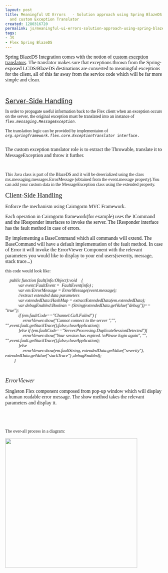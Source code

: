 ```yaml
---
layout: post
title: Meaningful UI Errors   - Solution approach using Spring BlazeDS Integration
  and custom Exception Translator
created: 1280316720
permalink: js/meaningful-ui-errors-solution-approach-using-spring-blazeds-integration-and-custom-exception
tags:
- JS
- Flex Spring BlazeDS
---
```

<p>
<meta content="text/html; charset=utf-8" http-equiv="Content-Type">
<meta content="Word.Document" name="ProgId">
<meta content="Microsoft Word 12" name="Generator">
<meta content="Microsoft Word 12" name="Originator">
<link href="file:///C:%5CUsers%5CYOSSI%7E1.NEE%5CAppData%5CLocal%5CTemp%5Cmsohtmlclip1%5C01%5Cclip_filelist.xml" rel="File-List" />
<link href="file:///C:%5CUsers%5CYOSSI%7E1.NEE%5CAppData%5CLocal%5CTemp%5Cmsohtmlclip1%5C01%5Cclip_themedata.thmx" rel="themeData" />
<link href="file:///C:%5CUsers%5CYOSSI%7E1.NEE%5CAppData%5CLocal%5CTemp%5Cmsohtmlclip1%5C01%5Cclip_colorschememapping.xml" rel="colorSchemeMapping" /><style type="text/css">
</style>                            </meta>
</meta>
</meta>
</meta>
</p>
<p class="MsoNormal"><span style="font-family: Tahoma;"><span style="font-size: 12pt; line-height: 115%;">Spring BlazeDS Integration comes with the notion of </span></span><span style="font-family: Tahoma;"><a target="_blank" href="http://static.springframework.org/spring-flex/docs/1.0.x/reference/html/ch02s08.html"><span style="font-size: 12pt; line-height: 115%;">custom exception translators</span></a></span><span style="font-family: Tahoma;"><span style="font-size: 12pt; line-height: 115%;">.  The translator makes sure that exceptions thrown from the  Spring-exposed LCDS/BlazeDS destinations are converted to meaningful  exceptions for the client, all of this far away from the service code  which will be far more simple and clean.</span></span></p>
<p class="MsoNormal">
<meta content="text/html; charset=utf-8" http-equiv="Content-Type">
<meta content="Word.Document" name="ProgId">
<meta content="Microsoft Word 12" name="Generator">
<meta content="Microsoft Word 12" name="Originator">
<link href="file:///C:%5CUsers%5CYOSSI%7E1.NEE%5CAppData%5CLocal%5CTemp%5Cmsohtmlclip1%5C01%5Cclip_filelist.xml" rel="File-List" />
<link href="file:///C:%5CUsers%5CYOSSI%7E1.NEE%5CAppData%5CLocal%5CTemp%5Cmsohtmlclip1%5C01%5Cclip_themedata.thmx" rel="themeData" />
<link href="file:///C:%5CUsers%5CYOSSI%7E1.NEE%5CAppData%5CLocal%5CTemp%5Cmsohtmlclip1%5C01%5Cclip_colorschememapping.xml" rel="colorSchemeMapping" /><style type="text/css"></style>                            </meta>
</meta>
</meta>
</meta>
</p>
<p class="MsoNormal">&nbsp;</p>
<p><span style="font-family: Tahoma;">
<p class="MsoNormal"><u><span style="font-size: 16pt; line-height: 115%;">Server-Side Handling</span></u></p>
</span></p>
<p class="MsoNormal"><span style="font-family: Tahoma;">In order to  propagate useful information back to the Flex client when an exception  occurs on the server,      		the original exception must be translated  into an instance of <em><code class="code">flex.messaging.MessageException</code></em>.</span></p>
<p class="MsoNormal"><span style="font-family: Tahoma;">The translation logic can be provided by implementaion of <em><code class="code">org.springframework.flex.core.ExceptionTranslator </code></em><code class="code">interface.<br />
</code></span></p>
<p class="MsoNormal">
<meta content="text/html; charset=utf-8" http-equiv="Content-Type">
<meta content="Word.Document" name="ProgId">
<meta content="Microsoft Word 12" name="Generator">
<meta content="Microsoft Word 12" name="Originator">
<link href="file:///C:%5CUsers%5CYOSSI%7E1.NEE%5CAppData%5CLocal%5CTemp%5Cmsohtmlclip1%5C01%5Cclip_filelist.xml" rel="File-List" />
<link href="file:///C:%5CUsers%5CYOSSI%7E1.NEE%5CAppData%5CLocal%5CTemp%5Cmsohtmlclip1%5C01%5Cclip_themedata.thmx" rel="themeData" />
<link href="file:///C:%5CUsers%5CYOSSI%7E1.NEE%5CAppData%5CLocal%5CTemp%5Cmsohtmlclip1%5C01%5Cclip_colorschememapping.xml" rel="colorSchemeMapping" /><style type="text/css"></style>                            </meta>
</meta>
</meta>
</meta>
</p>
<p class="MsoNormal"><span style="font-family: Tahoma;"><span style="font-size: 12pt; line-height: 115%;">The custom exception translator role is to extract the Throwable, translate it to MessageException and throw it further.</span></span><span style="font-size: 12pt; line-height: 115%;"><o:p></o:p></span></p>
<p><span style="font-family: Tahoma;">&nbsp;</span></p>
<p class="MsoNormal"><span style="font-family: Tahoma;">This Java class  is part of the BlazeDS and it will be deserialized using  the class  mx.messaging.messages.ErrorMessage (obtained from the  event.message  property).You can add your custom data in the MessageException class  using the extended property.</span></p>
<p class="MsoNormal">
<meta content="text/html; charset=utf-8" http-equiv="Content-Type">
<meta content="Word.Document" name="ProgId">
<meta content="Microsoft Word 12" name="Generator">
<meta content="Microsoft Word 12" name="Originator">
<link href="file:///C:%5CUsers%5CYOSSI%7E1.NEE%5CAppData%5CLocal%5CTemp%5Cmsohtmlclip1%5C01%5Cclip_filelist.xml" rel="File-List" />
<link href="file:///C:%5CUsers%5CYOSSI%7E1.NEE%5CAppData%5CLocal%5CTemp%5Cmsohtmlclip1%5C01%5Cclip_themedata.thmx" rel="themeData" />
<link href="file:///C:%5CUsers%5CYOSSI%7E1.NEE%5CAppData%5CLocal%5CTemp%5Cmsohtmlclip1%5C01%5Cclip_colorschememapping.xml" rel="colorSchemeMapping" /><style type="text/css"></style>                            </meta>
</meta>
</meta>
</meta>
</p>
<p class="MsoNormal"><span style="font-family: Tahoma;"><u><span style="font-size: 16pt; line-height: 115%;">Client-Side Handling</span></u></span><u><span style="font-size: 16pt; line-height: 115%;"><o:p></o:p></span></u><span style="font-family: Tahoma;"><i><span style="font-size: 14pt; line-height: 115%;"><br />
</span></i></span><i><span style="font-size: 14pt; line-height: 115%;"><o:p></o:p></span></i></p>
<p class="MsoNormal"><span style="font-family: Tahoma;"><span style="font-size: 12pt; line-height: 115%;">Enforce the mechanism using Cairngorm MVC Framework.</span></span><span style="font-size: 12pt; line-height: 115%;"><o:p></o:p></span></p>
<p class="MsoNormal"><span style="font-family: Tahoma;"><span style="font-size: 12pt; line-height: 115%;">Each  operation in Cairngorm framework(for example) uses the ICommand and the  IResponder interfaces to invoke the server. The IResponder interface  has the fault method in case of errors.</span></span><span style="font-size: 12pt; line-height: 115%;"><o:p></o:p></span></p>
<p class="MsoNormal"><span style="font-family: Tahoma;"><span style="font-size: 12pt; line-height: 115%;">By  implementing a BaseCommand which all commands will extend. The  BaseCommand will have a default implementation of the fault method. In  case of Error it will invoke the ErrorViewer Component with the relevant  parameters you would like to display to your end users(severity,  message, stack trace...)</span></span></p>
<p class="MsoNormal"><span style="font-family: Tahoma;">this code would look like:</span></p>
<p class="MsoNormal"><span style="font-family: Tahoma;"><em>&nbsp;&nbsp;&nbsp; public function fault(info:Object):void&nbsp;&nbsp;&nbsp; {<br />
&nbsp;&nbsp;&nbsp; &nbsp;&nbsp;&nbsp; &nbsp;&nbsp;&nbsp; var event:FaultEvent =&nbsp; FaultEvent(info) ;<br />
&nbsp;&nbsp;&nbsp; &nbsp;&nbsp;&nbsp; &nbsp;&nbsp;&nbsp; var em:ErrorMessage = ErrorMessage(event.message);<br />
&nbsp;&nbsp;&nbsp; &nbsp;&nbsp;&nbsp; &nbsp;&nbsp;&nbsp; //extract extended data parameters <br />
&nbsp;&nbsp;&nbsp; &nbsp;&nbsp;&nbsp; &nbsp;&nbsp;&nbsp; var extendedData:HashMap = extractExtendedData(em.extendedData);<br />
&nbsp;&nbsp;&nbsp; &nbsp;&nbsp;&nbsp; &nbsp;&nbsp;&nbsp; var debugEnabled:Boolean = (String(extendedData.getValue(&quot;debug&quot;))== &quot;true&quot;); <br />
&nbsp;&nbsp;&nbsp; &nbsp;&nbsp;&nbsp; &nbsp;&nbsp;&nbsp; if (em.faultCode==&quot;Channel.Call.Failed&quot;) {<br />
&nbsp;&nbsp;&nbsp; &nbsp;&nbsp;&nbsp; &nbsp;&nbsp;&nbsp; &nbsp;&nbsp;&nbsp; errorViewer.show(&quot;Cannot connect to the server &quot;,&quot;&quot;, &quot;&quot;,event.fault.getStackTrace(),false,closeApplication);<br />
&nbsp;&nbsp;&nbsp; &nbsp;&nbsp;&nbsp; &nbsp;&nbsp;&nbsp; }else if (em.faultCode==&quot;Server.Processing.DuplicateSessionDetected&quot;){<br />
&nbsp;&nbsp;&nbsp; &nbsp;&nbsp;&nbsp; &nbsp;&nbsp;&nbsp; &nbsp;&nbsp;&nbsp; errorViewer.show(&quot;Your session has expired. \nPlease  login again&quot;, &quot;&quot;,  &quot;&quot;,event.fault.getStackTrace(),false,closeApplication);<br />
&nbsp;&nbsp;&nbsp; &nbsp;&nbsp;&nbsp; &nbsp;&nbsp;&nbsp; }else<br />
&nbsp;&nbsp;&nbsp; &nbsp;&nbsp;&nbsp; &nbsp;&nbsp;&nbsp; &nbsp;&nbsp;&nbsp; errorViewer.show(em.faultString,  extendedData.getValue(&quot;severity&quot;), extendedData.getValue(&quot;stackTrace&quot;)  ,debugEnabled);<br />
&nbsp;&nbsp;&nbsp; &nbsp;&nbsp;&nbsp; }</em></span></p>
<p class="MsoNormal"><span style="font-family: Tahoma;">&nbsp;</span></p>
<p class="MsoNormal">
<meta content="text/html; charset=utf-8" http-equiv="Content-Type">
<meta content="Word.Document" name="ProgId">
<meta content="Microsoft Word 12" name="Generator">
<meta content="Microsoft Word 12" name="Originator">
<link href="file:///C:%5CUsers%5CYOSSI%7E1.NEE%5CAppData%5CLocal%5CTemp%5Cmsohtmlclip1%5C01%5Cclip_filelist.xml" rel="File-List" />
<link href="file:///C:%5CUsers%5CYOSSI%7E1.NEE%5CAppData%5CLocal%5CTemp%5Cmsohtmlclip1%5C01%5Cclip_themedata.thmx" rel="themeData" />
<link href="file:///C:%5CUsers%5CYOSSI%7E1.NEE%5CAppData%5CLocal%5CTemp%5Cmsohtmlclip1%5C01%5Cclip_colorschememapping.xml" rel="colorSchemeMapping" /><style type="text/css"></style>                            </meta>
</meta>
</meta>
</meta>
</p>
<p style="" class="MsoNormal rteindent1"><span style="font-family: Tahoma;"><i><span style="font-size: 14pt; line-height: 115%;">ErrorViewer&nbsp;&nbsp;&nbsp;&nbsp;&nbsp;&nbsp;&nbsp;&nbsp;&nbsp;&nbsp;&nbsp;&nbsp;&nbsp;&nbsp;&nbsp;&nbsp;&nbsp;&nbsp;&nbsp;&nbsp;&nbsp;&nbsp;&nbsp;&nbsp;&nbsp;&nbsp;&nbsp;&nbsp;&nbsp;&nbsp;&nbsp;&nbsp;&nbsp;&nbsp;&nbsp;&nbsp;&nbsp;&nbsp;&nbsp;&nbsp;&nbsp;&nbsp;&nbsp;&nbsp;&nbsp;&nbsp;&nbsp;&nbsp;&nbsp;&nbsp;&nbsp;&nbsp;&nbsp;&nbsp;&nbsp;&nbsp;&nbsp;&nbsp;&nbsp;&nbsp;&nbsp;&nbsp;&nbsp;&nbsp;&nbsp;&nbsp;&nbsp;&nbsp; </span></i></span><i><span style="font-size: 14pt; line-height: 115%;"><o:p></o:p></span></i></p>
<p class="MsoNormal rteindent3"><span style="font-family: Tahoma;"><span style="font-size: 12pt; line-height: 115%;">Singleton  Flex component composed from pop-up window which will display a human  readable error message. The show method takes the relevant parameters  and display it.</span></span><span style="font-size: 12pt; line-height: 115%;"><o:p></o:p></span></p>
<p><span style="font-family: Tahoma;">&nbsp;</span></p>
<p class="MsoNormal"><span style="font-family: Tahoma;">&nbsp;</span></p>
<p class="MsoNormal"><span style="font-family: Tahoma;">The over-all process in a diagram:</span></p>
<p class="MsoNormal rtecenter"><span style="font-family: Tahoma;"><img alt="" src="file:///C:/Users/YOSSI%7E1.NEE/AppData/Local/Temp/moz-screenshot.png" /></span><img height="413" width="422" src="/files/Capture.PNG" alt="" /></p>
<p class="MsoNormal"><span style="font-size: 12pt; line-height: 115%;"><br />
<o:p></o:p></span></p>
<p>&nbsp;</p>
<p><span style="font-size: 12pt; line-height: 115%;"><o:p></o:p></span></p>
<p>&nbsp;</p>
